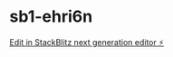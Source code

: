 # sb1-ehri6n

[Edit in StackBlitz next generation editor ⚡️](https://stackblitz.com/~/github.com/cobchan/sb1-ehri6n)